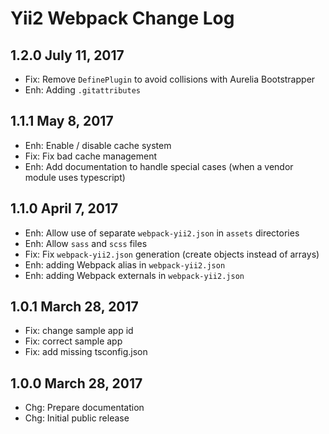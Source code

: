 Yii2 Webpack Change Log
=======================


1.2.0 July 11, 2017
-------------------

 * Fix: Remove `DefinePlugin` to avoid collisions with Aurelia Bootstrapper
 * Enh: Adding `.gitattributes`

1.1.1 May 8, 2017
-----------------

 * Enh: Enable / disable cache system
 * Fix: Fix bad cache management
 * Enh: Add documentation to handle special cases (when a vendor module uses typescript)

1.1.0 April 7, 2017
-------------------

 * Enh: Allow use of separate `webpack-yii2.json` in `assets` directories
 * Enh: Allow `sass` and `scss` files
 * Fix: Fix `webpack-yii2.json` generation (create objects instead of arrays)
 * Enh: adding Webpack alias in `webpack-yii2.json`
 * Enh: adding Webpack externals in `webpack-yii2.json`

1.0.1 March 28, 2017
--------------------

 * Fix: change sample app id
 * Fix: correct sample app
 * Fix: add missing tsconfig.json

1.0.0 March 28, 2017
-------------------- 

 * Chg: Prepare documentation
 * Chg: Initial public release
